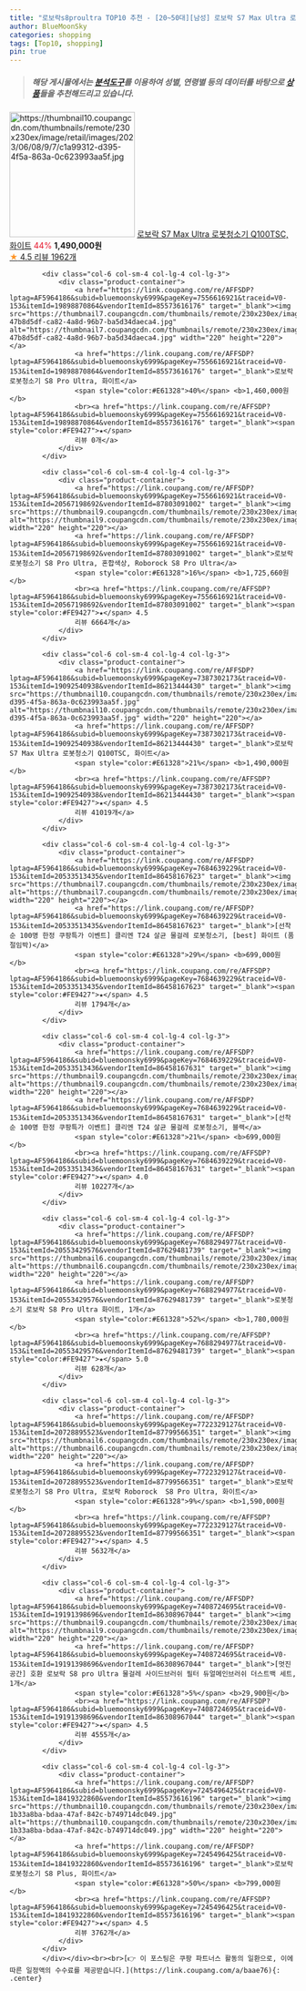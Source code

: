 ```yaml
---
title: "로보락s8proultra TOP10 추천 - [20~50대][남성] 로보락 S7 Max Ultra 로봇청소기 Q100TSC, 화이트"
author: BlueMoonSky
categories: shopping
tags: [Top10, shopping]
pin: true
---
```


> ##### 해당 게시물에서는 [**분석도구**](https://itemscout.io/)를 이용하여 **성별**, **연령별** 등의 데이터를 바탕으로 [**상품**](https://link.coupang.com/a/baae76)들을 추천해드리고 있습니다.
<div class="container"><div class="row">
            <div class="col-6 col-sm-4 col-lg-4 col-lg-3">
                <div class="product-container">
                    <a href="https://link.coupang.com/re/AFFSDP?lptag=AF5964186&subid=bluemoonsky6999&pageKey=7387302173&traceid=V0-153&itemId=19092540938&vendorItemId=86213444430" target="_blank"><img src="https://thumbnail10.coupangcdn.com/thumbnails/remote/230x230ex/image/retail/images/2023/06/08/9/7/c1a99312-d395-4f5a-863a-0c623993aa5f.jpg" alt="https://thumbnail10.coupangcdn.com/thumbnails/remote/230x230ex/image/retail/images/2023/06/08/9/7/c1a99312-d395-4f5a-863a-0c623993aa5f.jpg" width="220" height="220"></a>
                    <a href="https://link.coupang.com/re/AFFSDP?lptag=AF5964186&subid=bluemoonsky6999&pageKey=7387302173&traceid=V0-153&itemId=19092540938&vendorItemId=86213444430" target="_blank">로보락 S7 Max Ultra 로봇청소기 Q100TSC, 화이트</a>
                    <span style="color:#E61328">44%</span> <b>1,490,000원</b>
                    <br><a href="https://link.coupang.com/re/AFFSDP?lptag=AF5964186&subid=bluemoonsky6999&pageKey=7387302173&traceid=V0-153&itemId=19092540938&vendorItemId=86213444430" target="_blank"><span style="color:#FE9427">★</span> 4.5
                    리뷰 1962개</a>
                </div>
            </div>
            
            <div class="col-6 col-sm-4 col-lg-4 col-lg-3">
                <div class="product-container">
                    <a href="https://link.coupang.com/re/AFFSDP?lptag=AF5964186&subid=bluemoonsky6999&pageKey=7556616921&traceid=V0-153&itemId=19898870864&vendorItemId=85573616176" target="_blank"><img src="https://thumbnail7.coupangcdn.com/thumbnails/remote/230x230ex/image/retail/images/7186609171276112-47b8d5df-ca82-4a8d-96b7-ba5d34daeca4.jpg" alt="https://thumbnail7.coupangcdn.com/thumbnails/remote/230x230ex/image/retail/images/7186609171276112-47b8d5df-ca82-4a8d-96b7-ba5d34daeca4.jpg" width="220" height="220"></a>
                    <a href="https://link.coupang.com/re/AFFSDP?lptag=AF5964186&subid=bluemoonsky6999&pageKey=7556616921&traceid=V0-153&itemId=19898870864&vendorItemId=85573616176" target="_blank">로보락 로봇청소기 S8 Pro Ultra, 화이트</a>
                    <span style="color:#E61328">40%</span> <b>1,460,000원</b>
                    <br><a href="https://link.coupang.com/re/AFFSDP?lptag=AF5964186&subid=bluemoonsky6999&pageKey=7556616921&traceid=V0-153&itemId=19898870864&vendorItemId=85573616176" target="_blank"><span style="color:#FE9427">★</span> 
                    리뷰 0개</a>
                </div>
            </div>
            
            <div class="col-6 col-sm-4 col-lg-4 col-lg-3">
                <div class="product-container">
                    <a href="https://link.coupang.com/re/AFFSDP?lptag=AF5964186&subid=bluemoonsky6999&pageKey=7556616921&traceid=V0-153&itemId=20567198692&vendorItemId=87803091002" target="_blank"><img src="https://thumbnail9.coupangcdn.com/thumbnails/remote/230x230ex/image/vendor_inventory/5a28/c0339ea24cff51970170e9e38761d72b837e23a9ac53ccccc95a75ac8ffe.jpg" alt="https://thumbnail9.coupangcdn.com/thumbnails/remote/230x230ex/image/vendor_inventory/5a28/c0339ea24cff51970170e9e38761d72b837e23a9ac53ccccc95a75ac8ffe.jpg" width="220" height="220"></a>
                    <a href="https://link.coupang.com/re/AFFSDP?lptag=AF5964186&subid=bluemoonsky6999&pageKey=7556616921&traceid=V0-153&itemId=20567198692&vendorItemId=87803091002" target="_blank">로보락 로봇청소기 S8 Pro Ultra, 혼합색상, Roborock S8 Pro Ultra</a>
                    <span style="color:#E61328">16%</span> <b>1,725,660원</b>
                    <br><a href="https://link.coupang.com/re/AFFSDP?lptag=AF5964186&subid=bluemoonsky6999&pageKey=7556616921&traceid=V0-153&itemId=20567198692&vendorItemId=87803091002" target="_blank"><span style="color:#FE9427">★</span> 4.5
                    리뷰 6664개</a>
                </div>
            </div>
            
            <div class="col-6 col-sm-4 col-lg-4 col-lg-3">
                <div class="product-container">
                    <a href="https://link.coupang.com/re/AFFSDP?lptag=AF5964186&subid=bluemoonsky6999&pageKey=7387302173&traceid=V0-153&itemId=19092540938&vendorItemId=86213444430" target="_blank"><img src="https://thumbnail10.coupangcdn.com/thumbnails/remote/230x230ex/image/retail/images/2023/06/08/9/7/c1a99312-d395-4f5a-863a-0c623993aa5f.jpg" alt="https://thumbnail10.coupangcdn.com/thumbnails/remote/230x230ex/image/retail/images/2023/06/08/9/7/c1a99312-d395-4f5a-863a-0c623993aa5f.jpg" width="220" height="220"></a>
                    <a href="https://link.coupang.com/re/AFFSDP?lptag=AF5964186&subid=bluemoonsky6999&pageKey=7387302173&traceid=V0-153&itemId=19092540938&vendorItemId=86213444430" target="_blank">로보락 S7 Max Ultra 로봇청소기 Q100TSC, 화이트</a>
                    <span style="color:#E61328">21%</span> <b>1,490,000원</b>
                    <br><a href="https://link.coupang.com/re/AFFSDP?lptag=AF5964186&subid=bluemoonsky6999&pageKey=7387302173&traceid=V0-153&itemId=19092540938&vendorItemId=86213444430" target="_blank"><span style="color:#FE9427">★</span> 4.5
                    리뷰 41019개</a>
                </div>
            </div>
            
            <div class="col-6 col-sm-4 col-lg-4 col-lg-3">
                <div class="product-container">
                    <a href="https://link.coupang.com/re/AFFSDP?lptag=AF5964186&subid=bluemoonsky6999&pageKey=7684639229&traceid=V0-153&itemId=20533513435&vendorItemId=86458167623" target="_blank"><img src="https://thumbnail7.coupangcdn.com/thumbnails/remote/230x230ex/image/vendor_inventory/bf67/e5f71937cdbd18a5caeddbff4580ee3507cdeb2c7539ba4704f9b5724014.jpg" alt="https://thumbnail7.coupangcdn.com/thumbnails/remote/230x230ex/image/vendor_inventory/bf67/e5f71937cdbd18a5caeddbff4580ee3507cdeb2c7539ba4704f9b5724014.jpg" width="220" height="220"></a>
                    <a href="https://link.coupang.com/re/AFFSDP?lptag=AF5964186&subid=bluemoonsky6999&pageKey=7684639229&traceid=V0-153&itemId=20533513435&vendorItemId=86458167623" target="_blank">[선착순 100명 한정 쿠팡특가 이벤트] 클리엔 T24 살균 물걸레 로봇청소기, [best] 화이트 (품절임박)</a>
                    <span style="color:#E61328">29%</span> <b>699,000원</b>
                    <br><a href="https://link.coupang.com/re/AFFSDP?lptag=AF5964186&subid=bluemoonsky6999&pageKey=7684639229&traceid=V0-153&itemId=20533513435&vendorItemId=86458167623" target="_blank"><span style="color:#FE9427">★</span> 4.5
                    리뷰 1794개</a>
                </div>
            </div>
            
            <div class="col-6 col-sm-4 col-lg-4 col-lg-3">
                <div class="product-container">
                    <a href="https://link.coupang.com/re/AFFSDP?lptag=AF5964186&subid=bluemoonsky6999&pageKey=7684639229&traceid=V0-153&itemId=20533513436&vendorItemId=86458167631" target="_blank"><img src="https://thumbnail9.coupangcdn.com/thumbnails/remote/230x230ex/image/vendor_inventory/a481/5f9c1b208320e80b1625222eb294ad44b7e5b92678da930844f02262aaee.jpg" alt="https://thumbnail9.coupangcdn.com/thumbnails/remote/230x230ex/image/vendor_inventory/a481/5f9c1b208320e80b1625222eb294ad44b7e5b92678da930844f02262aaee.jpg" width="220" height="220"></a>
                    <a href="https://link.coupang.com/re/AFFSDP?lptag=AF5964186&subid=bluemoonsky6999&pageKey=7684639229&traceid=V0-153&itemId=20533513436&vendorItemId=86458167631" target="_blank">[선착순 100명 한정 쿠팡특가 이벤트] 클리엔 T24 살균 물걸레 로봇청소기, 블랙</a>
                    <span style="color:#E61328">21%</span> <b>699,000원</b>
                    <br><a href="https://link.coupang.com/re/AFFSDP?lptag=AF5964186&subid=bluemoonsky6999&pageKey=7684639229&traceid=V0-153&itemId=20533513436&vendorItemId=86458167631" target="_blank"><span style="color:#FE9427">★</span> 4.0
                    리뷰 10227개</a>
                </div>
            </div>
            
            <div class="col-6 col-sm-4 col-lg-4 col-lg-3">
                <div class="product-container">
                    <a href="https://link.coupang.com/re/AFFSDP?lptag=AF5964186&subid=bluemoonsky6999&pageKey=7688294977&traceid=V0-153&itemId=20553429576&vendorItemId=87629481739" target="_blank"><img src="https://thumbnail6.coupangcdn.com/thumbnails/remote/230x230ex/image/vendor_inventory/1837/8bee7cd37ade8541d6589168ee913cdc5db302bac7875d9a6c0f17e5e9aa.png" alt="https://thumbnail6.coupangcdn.com/thumbnails/remote/230x230ex/image/vendor_inventory/1837/8bee7cd37ade8541d6589168ee913cdc5db302bac7875d9a6c0f17e5e9aa.png" width="220" height="220"></a>
                    <a href="https://link.coupang.com/re/AFFSDP?lptag=AF5964186&subid=bluemoonsky6999&pageKey=7688294977&traceid=V0-153&itemId=20553429576&vendorItemId=87629481739" target="_blank">로봇청소기 로보락 S8 Pro Ultra 화이트, 1개</a>
                    <span style="color:#E61328">52%</span> <b>1,780,000원</b>
                    <br><a href="https://link.coupang.com/re/AFFSDP?lptag=AF5964186&subid=bluemoonsky6999&pageKey=7688294977&traceid=V0-153&itemId=20553429576&vendorItemId=87629481739" target="_blank"><span style="color:#FE9427">★</span> 5.0
                    리뷰 628개</a>
                </div>
            </div>
            
            <div class="col-6 col-sm-4 col-lg-4 col-lg-3">
                <div class="product-container">
                    <a href="https://link.coupang.com/re/AFFSDP?lptag=AF5964186&subid=bluemoonsky6999&pageKey=7722329127&traceid=V0-153&itemId=20728895523&vendorItemId=87799566351" target="_blank"><img src="https://thumbnail6.coupangcdn.com/thumbnails/remote/230x230ex/image/vendor_inventory/1799/8d6d4e5cf9369b5384bcc44459ca03cd1be78219779762d327024735dab2.jpg" alt="https://thumbnail6.coupangcdn.com/thumbnails/remote/230x230ex/image/vendor_inventory/1799/8d6d4e5cf9369b5384bcc44459ca03cd1be78219779762d327024735dab2.jpg" width="220" height="220"></a>
                    <a href="https://link.coupang.com/re/AFFSDP?lptag=AF5964186&subid=bluemoonsky6999&pageKey=7722329127&traceid=V0-153&itemId=20728895523&vendorItemId=87799566351" target="_blank">로보락 로봇청소기 S8 Pro Ultra, 로보락 Roborock  S8 Pro Ultra, 화이트</a>
                    <span style="color:#E61328">9%</span> <b>1,590,000원</b>
                    <br><a href="https://link.coupang.com/re/AFFSDP?lptag=AF5964186&subid=bluemoonsky6999&pageKey=7722329127&traceid=V0-153&itemId=20728895523&vendorItemId=87799566351" target="_blank"><span style="color:#FE9427">★</span> 4.5
                    리뷰 5632개</a>
                </div>
            </div>
            
            <div class="col-6 col-sm-4 col-lg-4 col-lg-3">
                <div class="product-container">
                    <a href="https://link.coupang.com/re/AFFSDP?lptag=AF5964186&subid=bluemoonsky6999&pageKey=7408724695&traceid=V0-153&itemId=19191398696&vendorItemId=86308967044" target="_blank"><img src="https://thumbnail9.coupangcdn.com/thumbnails/remote/230x230ex/image/vendor_inventory/3e67/00fe7f9637e1b151f76d632ccee1151d9f03a87ce866583b8cc616db5bbe.jpg" alt="https://thumbnail9.coupangcdn.com/thumbnails/remote/230x230ex/image/vendor_inventory/3e67/00fe7f9637e1b151f76d632ccee1151d9f03a87ce866583b8cc616db5bbe.jpg" width="220" height="220"></a>
                    <a href="https://link.coupang.com/re/AFFSDP?lptag=AF5964186&subid=bluemoonsky6999&pageKey=7408724695&traceid=V0-153&itemId=19191398696&vendorItemId=86308967044" target="_blank">[멋진공간] 호환 로보락 S8 pro Ultra 물걸레 사이드브러쉬 필터 듀얼메인브러쉬 더스트백 세트, 1개</a>
                    <span style="color:#E61328">5%</span> <b>29,900원</b>
                    <br><a href="https://link.coupang.com/re/AFFSDP?lptag=AF5964186&subid=bluemoonsky6999&pageKey=7408724695&traceid=V0-153&itemId=19191398696&vendorItemId=86308967044" target="_blank"><span style="color:#FE9427">★</span> 4.5
                    리뷰 4555개</a>
                </div>
            </div>
            
            <div class="col-6 col-sm-4 col-lg-4 col-lg-3">
                <div class="product-container">
                    <a href="https://link.coupang.com/re/AFFSDP?lptag=AF5964186&subid=bluemoonsky6999&pageKey=7245496425&traceid=V0-153&itemId=18419322860&vendorItemId=85573616196" target="_blank"><img src="https://thumbnail10.coupangcdn.com/thumbnails/remote/230x230ex/image/retail/images/7187088434833267-1b33a8ba-bdaa-47af-842c-b749714dc049.jpg" alt="https://thumbnail10.coupangcdn.com/thumbnails/remote/230x230ex/image/retail/images/7187088434833267-1b33a8ba-bdaa-47af-842c-b749714dc049.jpg" width="220" height="220"></a>
                    <a href="https://link.coupang.com/re/AFFSDP?lptag=AF5964186&subid=bluemoonsky6999&pageKey=7245496425&traceid=V0-153&itemId=18419322860&vendorItemId=85573616196" target="_blank">로보락 로봇청소기 S8 Plus, 화이트</a>
                    <span style="color:#E61328">50%</span> <b>799,000원</b>
                    <br><a href="https://link.coupang.com/re/AFFSDP?lptag=AF5964186&subid=bluemoonsky6999&pageKey=7245496425&traceid=V0-153&itemId=18419322860&vendorItemId=85573616196" target="_blank"><span style="color:#FE9427">★</span> 4.5
                    리뷰 3762개</a>
                </div>
            </div>
            </div></div><br><br>[👉 이 포스팅은 쿠팡 파트너스 활동의 일환으로, 이에 따른 일정액의 수수료를 제공받습니다.](https://link.coupang.com/a/baae76){: .center}